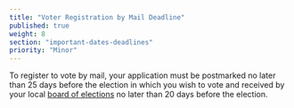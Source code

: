 ```yaml
---
title: "Voter Registration by Mail Deadline"
published: true
weight: 8
section: "important-dates-deadlines"
priority: "Minor"
---
```

To register to vote by mail, your application must be postmarked no later than 25 days before the election in which you wish to vote and received by your local [board of elections](http://www.elections.ny.gov/CountyBoards.html) no later than 20 days before the election.  
